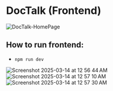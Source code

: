 # DocTalk (Frontend)

![DocTalk-HomePage](https://github.com/user-attachments/assets/a6934ad8-5a7a-45ea-a699-d5374430e2e3)

## How to run frontend:
- `npm run dev`

![Screenshot 2025-03-14 at 12 56 44 AM](https://github.com/user-attachments/assets/6b47e8d7-c1ba-4986-b078-631827f0cfb6)
![Screenshot 2025-03-14 at 12 57 10 AM](https://github.com/user-attachments/assets/f96725aa-40b8-45b6-9bdd-374a5c1bb93e)
![Screenshot 2025-03-14 at 12 57 30 AM](https://github.com/user-attachments/assets/8c564e10-1327-4bd8-b542-a516981c8a58)
